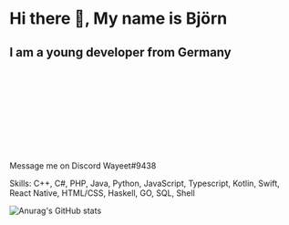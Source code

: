 

# Hi there 👋, My name is Björn
## I am a young developer from Germany
![I am a young developer from Germany](https://raw.githubusercontent.com/Wayeet/Wayeet/main/banner.gif)

Message me on Discord Wayeet#9438

Skills: C++, C#, PHP, Java, Python, JavaScript, Typescript, Kotlin, Swift, React Native, HTML/CSS, Haskell, GO, SQL, Shell

![Anurag's GitHub stats](https://github-readme-stats.vercel.app/api?username=wayeet&show_icons=true&count_private=true)



